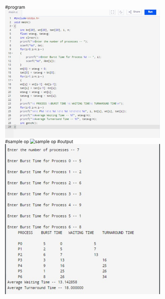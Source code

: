 #program
![program](program.png)
#sample op
![sample op](sampleop.png)
#output
![output](output.png)
